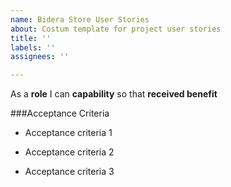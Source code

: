 ```yaml
---
name: Bidera Store User Stories
about: Costum template for project user stories
title: ''
labels: ''
assignees: ''

---
```


As a **role** I can **capability** so that **received benefit**

###Acceptance Criteria

- Acceptance criteria 1

- Acceptance criteria 2

- Acceptance criteria 3
